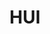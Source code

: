 ---
lang: zh-CN
home: true
heroImage: '/images/logo.png'
heroAlt: '欢迎使用HUI'
heroHeight: 200
title: HUI
description: 个性化UI组件库
---